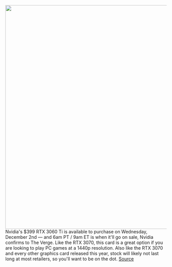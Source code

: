 <img src='https://cdn.vox-cdn.com/thumbor/0esS-FNowBpuDVjq7uvGjkTGAS0=/0x0:2640x1749/1200x800/filters:focal(1109x664:1531x1086)/cdn.vox-cdn.com/uploads/chorus_image/image/68249799/twarren_rtx3060_ti_5.0.jpg' width='700px' /><br/>
Nvidia's $399 RTX 3060 Ti is available to purchase on Wednesday, December 2nd — and 6am PT / 9am ET is when it'll go on sale, Nvidia confirms to The Verge. Like the RTX 3070, this card is a great option if you are looking to play PC games at a 1440p resolution. Also like the RTX 3070 and every other graphics card released this year, stock will likely not last long at most retailers, so you'll want to be on the dot.
<a href='https://www.theverge.com/2020/12/1/21768294/nvidia-rtx-3060-ti-when-where-how-to-buy-gpu'> Source <a/>